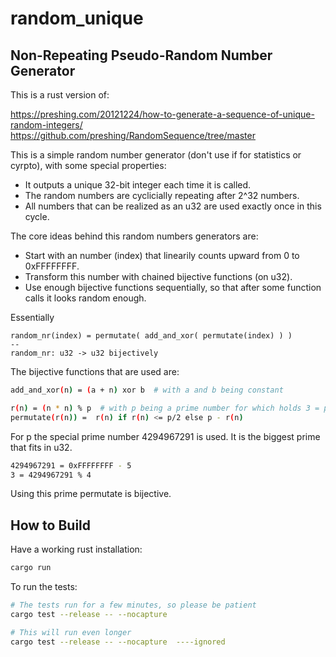 # random_unique

## Non-Repeating Pseudo-Random Number Generator

This is a rust version of:

https://preshing.com/20121224/how-to-generate-a-sequence-of-unique-random-integers/
https://github.com/preshing/RandomSequence/tree/master

This is a simple random number generator (don't use if for statistics or cyrpto), with some special properties:
* It outputs a unique 32-bit integer each time it is called.  
* The random numbers are cyclicially repeating after 2^32 numbers.
* All numbers that can be realized as an u32 are used exactly once in this cycle.


The core ideas behind this random numbers generators are:

* Start with an number (index) that linearily counts upward from 0 to 0xFFFFFFFF.
* Transform this number with chained bijective functions (on u32).
* Use enough bijective functions sequentially, so that after some function calls it looks random enough.

Essentially 
```
random_nr(index) = permutate( add_and_xor( permutate(index) ) )
--
random_nr: u32 -> u32 bijectively
```

The bijective functions that are used are:

```bash
add_and_xor(n) = (a + n) xor b  # with a and b being constant
```

```bash
r(n) = (n * n) % p  # with p being a prime number for which holds 3 = p % 4
permutate(r(n)) =  r(n) if r(n) <= p/2 else p - r(n)
```

For p the special prime number 4294967291 is used. It is the biggest prime that fits in u32.
```bash
4294967291 = 0xFFFFFFFF - 5
3 = 4294967291 % 4
```
Using this prime permutate is bijective.


## How to Build

Have a working rust installation:

```bash
cargo run
```

To run the tests:
```bash
# The tests run for a few minutes, so please be patient
cargo test --release -- --nocapture 

# This will run even longer
cargo test --release -- --nocapture  ----ignored
```